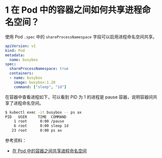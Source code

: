 # 1 在 Pod 中的容器之间如何共享进程命名空间？
使用 Pod `.spec` 中的 `shareProcessNamespace` 字段可以启用进程命名空间共享。
```yaml
apiVersion: v1
kind: Pod
metadata:
  name: busybox
spec:
  shareProcessNamespace: true
  containers:
  - name: busybox
    image: busybox:1.28
    command: ["sleep", "1d"]
```

在容器中查看进程如下，可以看到 PID 为 1 的进程是 pause 容器，说明容器间共享了进程命名空间。
```bash
$ kubectl exec -it busybox -- ps ax
PID   USER     TIME  COMMAND
    1 root      0:00 /pause
    6 root      0:00 sleep 1d
   23 root      0:00 ps ax
```

参考资料：
- [在 Pod 中的容器之间共享进程命名空间](https://kubernetes.io/zh-cn/docs/tasks/configure-pod-container/share-process-namespace/)